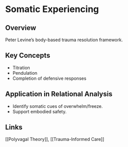 # Somatic Experiencing

## Overview
Peter Levine’s body-based trauma resolution framework.

## Key Concepts
- Titration
- Pendulation
- Completion of defensive responses

## Application in Relational Analysis
- Identify somatic cues of overwhelm/freeze.
- Support embodied safety.

## Links
[[Polyvagal Theory]], [[Trauma-Informed Care]]

